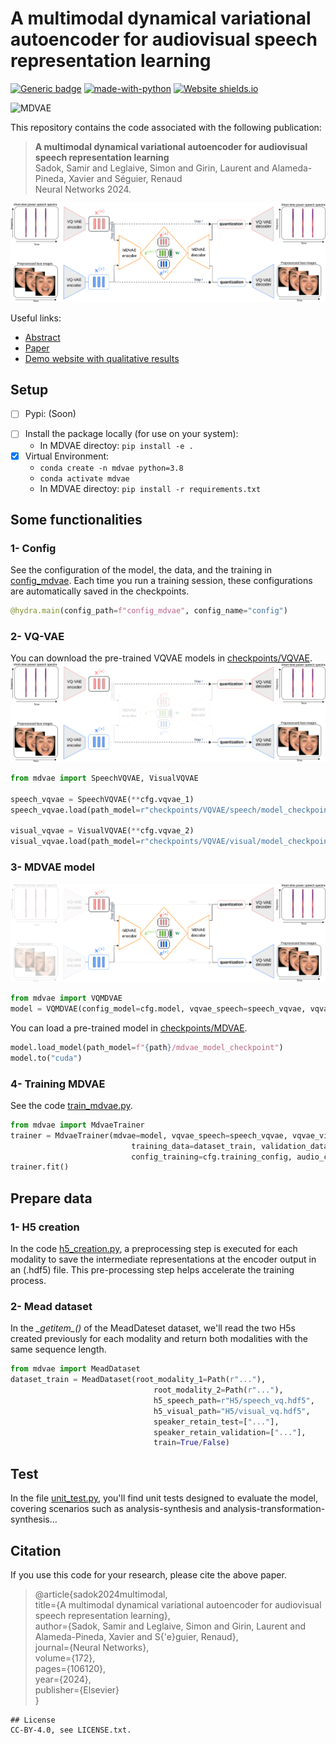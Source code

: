 
# A multimodal dynamical variational autoencoder for audiovisual speech representation learning
[![Generic badge](https://img.shields.io/badge/<STATUS>-<in_progress>-<COLOR>.svg)]()
[![made-with-python](https://img.shields.io/badge/Made%20with-Python-1f425f.svg)](https://www.python.org/)
[![Website shields.io](https://img.shields.io/website-up-down-green-red/http/shields.io.svg)](https://samsad35.github.io/site-mdvae/)

[comment]: <> ([![PyPI version fury.io]&#40;https://badge.fury.io/py/ansicolortags.svg&#41;]&#40;https://test.pypi.org/project/&#41;)

![MDVAE](images/swap_w_visual_all.gif)

This repository contains the code associated with the following publication:
> **A multimodal dynamical variational autoencoder for audiovisual speech representation learning**<br> Sadok, Samir and Leglaive, Simon and Girin, Laurent and Alameda-Pineda, Xavier and Séguier, Renaud<br>Neural Networks 2024.


![MDVAE](images/2-stage-mdvae.svg)



Useful links:
- [Abstract](https://arxiv.org/abs/2305.03582)
- [Paper](https://www.sciencedirect.com/science/article/pii/S0893608024000340)
- [Demo website with qualitative results](https://samsad35.github.io/site-mdvae/)

## Setup 
- [ ] Pypi: (Soon) 

[comment]: <> (  - ``````)
- [ ] Install the package locally (for use on your system):  
  - In MDVAE directoy: ```pip install -e .```
- [x] Virtual Environment: 
  - ```conda create -n mdvae python=3.8```
  - ```conda activate mdvae```
  - In MDVAE directoy: ```pip install -r requirements.txt```

## Some functionalities 

### 1- Config
See the configuration of the model, the data, and the training in [config_mdvae](config_mdvae). Each time you run a training session, these configurations are automatically saved in the checkpoints.
```python
@hydra.main(config_path=f"config_mdvae", config_name="config")
```
### 2- VQ-VAE
You can download the pre-trained VQVAE models in [checkpoints/VQVAE](checkpoints/VQVAE).
![VQ-VAE](images/step-1-mdvae.svg)

```python
from mdvae import SpeechVQVAE, VisualVQVAE

speech_vqvae = SpeechVQVAE(**cfg.vqvae_1)
speech_vqvae.load(path_model=r"checkpoints/VQVAE/speech/model_checkpoint_Y2022M3D5")

visual_vqvae = VisualVQVAE(**cfg.vqvae_2)
visual_vqvae.load(path_model=r"checkpoints/VQVAE/visual/model_checkpoint_Y2022M2D13")
```
### 3- MDVAE model
![MDVAE](images/step-2-mdvae.svg)
```python
from mdvae import VQMDVAE
model = VQMDVAE(config_model=cfg.model, vqvae_speech=speech_vqvae, vqvae_visual=visual_vqvae)
```
You can load a pre-trained model in [checkpoints/MDVAE](checkpoints/MDVAE).
```python
model.load_model(path_model=f"{path}/mdvae_model_checkpoint")
model.to("cuda")
```
### 4- Training MDVAE
See the code [train_mdvae.py](train_mdvae.py).

```python
from mdvae import MdvaeTrainer
trainer = MdvaeTrainer(mdvae=model, vqvae_speech=speech_vqvae, vqvae_visual=visual_vqvae,
                           training_data=dataset_train, validation_data=dataset_validation,
                           config_training=cfg.training_config, audio_config=cfg.audio_config)
trainer.fit()
```

## Prepare data
### 1- H5 creation
In the code [h5_creation.py](test_h5_creation.py), a preprocessing step is executed for each modality to save the intermediate representations at the encoder output in an (.hdf5) file. This pre-processing step helps accelerate the training process.


### 2- Mead dataset 
In the *\__getitem\__()* of the MeadDateset dataset, we'll read the two H5s created previously for each modality and return both modalities with the same sequence length. 
```python
from mdvae import MeadDataset
dataset_train = MeadDataset(root_modality_1=Path(r"..."),
                                root_modality_2=Path(r"..."),
                                h5_speech_path=r"H5/speech_vq.hdf5",
                                h5_visual_path="H5/visual_vq.hdf5",
                                speaker_retain_test=["..."],
                                speaker_retain_validation=["..."],
                                train=True/False)
```
## Test
In the file [unit_test.py](unit_test.py), you'll find unit tests designed to evaluate the model, covering scenarios such as analysis-synthesis and analysis-transformation-synthesis...


## Citation
If you use this code for your research, please cite the above paper.
> @article{sadok2024multimodal, <br>
  title={A multimodal dynamical variational autoencoder for audiovisual speech representation learning},<br>
  author={Sadok, Samir and Leglaive, Simon and Girin, Laurent and Alameda-Pineda, Xavier and S{\'e}guier, Renaud},<br>
  journal={Neural Networks},<br>
  volume={172},<br>
  pages={106120},<br>
  year={2024},<br>
  publisher={Elsevier}<br>
}

```
## License
CC-BY-4.0, see LICENSE.txt.